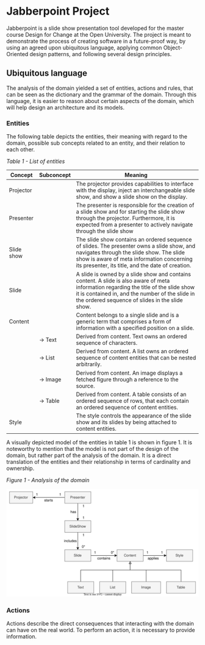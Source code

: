 # Jabberpoint Project
Jabberpoint is a slide show presentation tool developed for the master course Design for Change at the Open University. The project is meant to demonstrate the process of creating software in a future-proof way, by using an agreed upon ubiquitous language, applying common Object-Oriented design patterns, and following several design principles.

## Ubiquitous language
The analysis of the domain yielded a set of entities, actions and rules, that can be seen as the dictionary and the grammar of the domain. Through this language, it is easier to reason about certain aspects of the domain, which will help design an architecture and its models. 

### Entities
The following table depicts the entities, their meaning with regard to the domain, possible sub concepts related to an entity, and their relation to each other.

_Table 1 - List of entities_

| Concept    | Subconcept   | Meaning                                                                                                                                                                                                                                     |
|------------|--------------|---------------------------------------------------------------------------------------------------------------------------------------------------------------------------------------------------------------------------------------------|
| Projector  |              | The projector provides capabilities to interface with the display, inject an interchangeable slide show, and show a slide show on the display.                                                                                              |
| Presenter  |              | The presenter is responsible for the creation of a slide show and for starting the slide show through the projector. Furthermore, it is expected from a presenter to actively navigate through the slide show                               |
| Slide show |              | The slide show contains an ordered sequence of slides. The presenter owns a slide show, and navigates through the slide show. The slide show is aware of meta information concerning its presenter, its title, and the date of creation.    |
| Slide      |              | A slide is owned by a slide show and contains content. A slide is also aware of meta information regarding the title of the slide show it is contained in, and the number of the slide in the ordered sequence of slides in the slide show. |
| Content    |              | Content belongs to a single slide and is a generic term that comprises a form of information with a specified position on a slide.                                                                                                          |
|            | &rarr; Text  | Derived from content. Text owns an ordered sequence of characters.                                                                                                                                                                          |
|            | &rarr; List  | Derived from content. A list owns an ordered sequence of content entities that can be nested arbitrarily.                                                                                                                                   |
|            | &rarr; Image | Derived from content. An image displays a fetched figure through a reference to the source.                                                                                                                                                 |
|            | &rarr; Table | Derived from content. A table consists of an ordered sequence of rows, that each contain an ordered sequence of content entities.                                                                                                           |
| Style      |              | The style controls the appearance of the slide show and its slides by being attached to content entities.                                                                                                                                   |
A visually depicted model of the entities in table 1 is shown in figure 1. It is noteworthy to mention that the model is not part of the design of the domain, but rather part of the analysis of the domain. It is a direct translation of the entities and their relationship in terms of cardinality and ownership. 

_Figure 1 - Analysis of the domain_

![Domain model](resources/DFC_domain_model.svg)

### Actions
Actions describe the direct consequences that interacting with the domain can have on the real world. To perform an action, it is necessary to provide information.  
